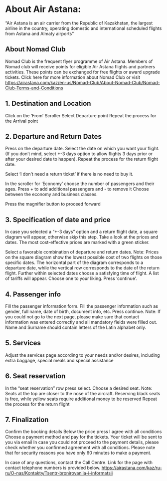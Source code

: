 # About Air Astana:
“Air Astana is an air carrier from the Republic of Kazakhstan, the largest airline in the country, operating domestic and international scheduled flights from Astana and Almaty airports”

## About Nomad Club 
Nomad Club is the frequent flyer programme of Air Astana. Members of Nomad club will receive points for eligible Air Astana flights and partners activities. These points can be exchanged for free flights or award upgrade tickets.
Click here for more information about Nomad Club or visit https://airastana.com/kaz/en-us/Nomad-Club/About-Nomad-Club/Nomad-Club-Terms-and-Conditions 

## 1. Destination and Location
Click on the ‘From’ Scroller
Select Departure point
Repeat the process for the Arrival point

## 2. Departure and Return Dates
Press on the departure date. 
Select the date on which you want your flight. 
(If you don’t mind, select +-3 days option to allow flights 3 days prior or after your desired date to happen).
Repeat the process for the return flight date. 

Select ‘I don’t need a return ticket’ if there is no need to buy it.

In the scroller for ‘Economy’ choose the number of passengers and their ages. Press + to add additional passengers and - to remove it
Choose between the economy and business classes.

Press the magnifier button to proceed forward

## 3. Specification of date and price
In case you selected a “+-3 days” option and a return flight date, a square diagram will appear, otherwise skip this step. 
Take a look at the prices and dates. The most cost-effective prices are marked with a green sticker. 

Select a favorable combination of departure and return dates.
Note: Prices on the square diagram show the lowest possible cost of two flights on those specific dates. The horizontal part of the diagram corresponds to a departure date, while the vertical row corresponds to the date of the return flight.
Further within selected dates choose a satisfying time of flight.
A list of tariffs will appear. Choose one to your liking. Press ‘continue’.

## 4. Passenger info
Fill the passenger information form. Fill the passenger information such as gender, full name, date of birth, document info, etc. Press continue.
Note: If you could not go to the next page, please make sure that contact information was entered correctly and all mandatory fields were filled out. Name and Surname should contain letters of the Latin alphabet only.  

## 5. Services
Adjust the services page according to your needs and/or desires, including extra baggage, special meals and special assistance

## 6. Seat reservation
In the “seat reservation” row press select. Choose a desired seat.
Note: Seats at the top are closer to the nose of the aircraft. Reserving black seats is free, while yellow seats require additional money to be reserved
Repeat the process for the return flight

## 7. Finalization
Confirm the booking details
Below the price press I agree with all conditions
Choose a payment method and pay for the tickets.
Your ticket will be sent to you via email
In case you could not proceed to the payment details, please check whether you confirmed agreement with all conditions.
Please note that for security reasons you have only 60 minutes to make a payment.

In case of any questions, contact the Call Centre. Link for the page with contact telephone numbers is provided below.
https://airastana.com/kaz/ru-ru/O-nas/Kontakty/Tsentr-bronirovaniia-i-informatsii


